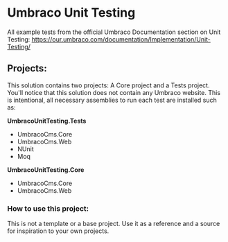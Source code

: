 # Umbraco Unit Testing
All example tests from the official Umbraco Documentation section on Unit Testing: https://our.umbraco.com/documentation/Implementation/Unit-Testing/

## Projects:
This solution contains two projects: A Core project and a Tests project. You'll notice that this solution does not contain any Umbraco website.
This is intentional, all necessary assemblies to run each test are installed such as:

**UmbracoUnitTesting.Tests**
- UmbracoCms.Core
- UmbracoCms.Web
- NUnit
- Moq

**UmbracoUnitTesting.Core**
- UmbracoCms.Core
- UmbracoCms.Web

### How to use this project:
This is not a template or a base project. Use it as a reference and a source for inspiration to your own projects.
